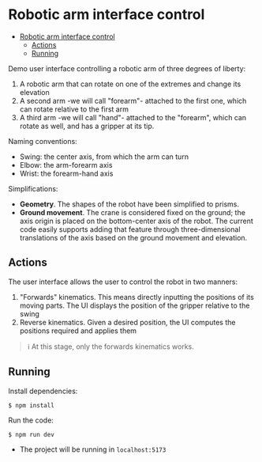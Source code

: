 # Robotic arm interface control

- [Robotic arm interface control](#robotic-arm-interface-control)
  - [Actions](#actions)
  - [Running](#running)


Demo user interface controlling a robotic arm of three degrees of liberty:
1. A robotic arm that can rotate on one of the extremes and change its elevation
2. A second arm -we will call "forearm"- attached to the first one, which can rotate relative to the first arm
3. A third arm -we will call "hand"- attached to the "forearm", which can rotate as well, and has a gripper at its tip.

Naming conventions:
- Swing: the center axis, from which the arm can turn
- Elbow: the arm-forearm axis
- Wrist: the forearm-hand axis

Simplifications:
- **Geometry**. The shapes of the robot have been simplified to prisms.
- **Ground movement**. The crane is considered fixed on the ground; the axis origin is placed on the bottom-center axis of the robot. The current code easily supports adding that feature through three-dimensional translations of the axis based on the ground movement and elevation.

## Actions

The user interface allows the user to control the robot in two manners:
1. "Forwards" kinematics. This means directly inputting the positions of its moving parts. The UI displays the position of the gripper relative to the swing
2. Reverse kinematics. Given a desired position, the UI computes the positions required and applies them

> :information_source: At this stage, only the forwards kinematics works.

## Running

Install dependencies:
```
$ npm install
```

Run the code:
```
$ npm run dev
```
- The project will be running in `localhost:5173`


